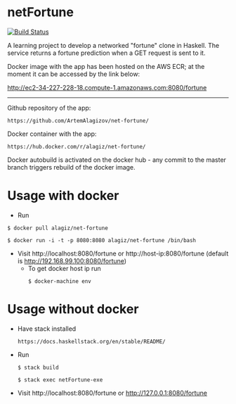 # netFortune
[![Build Status](https://travis-ci.org/ArtemAlagizov/net-fortune.svg?branch=master)](https://travis-ci.org/ArtemAlagizov/net-fortune)


A learning project to develop a networked "fortune" clone in Haskell. The service returns a fortune prediction when a GET request is sent to it.

Docker image with the app has been hosted on the AWS ECR; at the moment it can be accessed by the link below: 

http://ec2-34-227-228-18.compute-1.amazonaws.com:8080/fortune 

___

Github repository of the app: 
````
https://github.com/ArtemAlagizov/net-fortune/
````
Docker container with the app: 
````
https://hub.docker.com/r/alagiz/net-fortune/
````

Docker autobuild is activated on the docker hub - any commit to the master branch triggers rebuild of the docker image.

# Usage with docker
* Run
```
$ docker pull alagiz/net-fortune
```
```
$ docker run -i -t -p 8080:8080 alagiz/net-fortune /bin/bash
```
* Visit http://localhost:8080/fortune or http://host-ip:8080/fortune (default is http://192.168.99.100:8080/fortune)
  * To get docker host ip run
    ```
    $ docker-machine env
    ```  

# Usage without docker

* Have stack installed
    ```
    https://docs.haskellstack.org/en/stable/README/
    ```
* Run 
    ```
    $ stack build
    ```
    ```
    $ stack exec netFortune-exe
    ```
* Visit http://localhost:8080/fortune or http://127.0.0.1:8080/fortune
